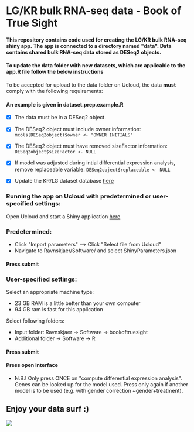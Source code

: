 # LG/KR bulk RNA-seq data - Book of True Sight
#### This repository contains code used for creating the LG/KR bulk RNA-seq shiny app. The app is connected to a directory named "data". Data contains shared bulk RNA-seq data stored as DESeq2 objects.
#### To update the data folder with new datasets, which are applicable to the app.R file follow the below instructions


To be accepted for upload to the data folder on Ucloud, the data **must** comply with the following requirements:

#### An example is given in dataset.prep.example.R 
  
- [x] The data must be in a DESeq2 object.

- [x] The DESeq2 object must include owner information: `mcols(DESeq2object)$owner <- "OWNER INITIALS"`

- [x] The DESeq2 object must have removed sizeFactor information: `DESeq2object$sizeFactor <- NULL` 

- [x] If model was adjusted during intial differential expression analysis, remove replaceable variable: `DESeq2object$replaceable <- NULL`

- [x] Update the KR/LG dataset database [here](https://syddanskuni.sharepoint.com.mcas.ms/:x:/r/Sites/Hepatic_fanatics/_layouts/15/Doc.aspx?sourcedoc=%7B9C879D54-4F98-4CC4-A090-50A64DB5B9CD%7D&file=LG.KR_datasets.xlsx&action=default&mobileredirect=true&cid=e05664f4-1030-40ef-bc81-ee665b7f8481)

### Running the app on Ucloud with predetermined or user-specified settings: ###
Open Ucloud and start a Shiny application [here](https://cloud.sdu.dk/app/jobs/create?app=shiny&version=4.2.0)
### Predetermined:
- Click "Import parameters" --> Click "Select file from Ucloud"
- Navigate to Ravnskjaer/Software/ and select ShinyParameters.json

#### Press submit

### User-specified settings:
Select an appropriate machine type:
- 23 GB RAM is a little better than your own computer 
- 94 GB ram is fast for this application

Select following folders:
- Input folder: Ravnskjaer -> Software -> bookoftruesight
- Additional folder -> Software -> R

#### Press submit
#### Press open interface
- N.B.! Only press ONCE on "compute differential expression analysis". Genes can be looked up for the model used. Press only again if another model is to be used (e.g. with gender correction ~gender+treatment).

## Enjoy your data surf :) 

<img src="https://images-wixmp-ed30a86b8c4ca887773594c2.wixmp.com/f/da7c68b7-9fd3-4b29-965e-5256b48bab90/d8mr76n-86c50354-e622-4c36-bebd-a87ee3dcc5b3.jpg?token=eyJ0eXAiOiJKV1QiLCJhbGciOiJIUzI1NiJ9.eyJzdWIiOiJ1cm46YXBwOjdlMGQxODg5ODIyNjQzNzNhNWYwZDQxNWVhMGQyNmUwIiwiaXNzIjoidXJuOmFwcDo3ZTBkMTg4OTgyMjY0MzczYTVmMGQ0MTVlYTBkMjZlMCIsIm9iaiI6W1t7InBhdGgiOiJcL2ZcL2RhN2M2OGI3LTlmZDMtNGIyOS05NjVlLTUyNTZiNDhiYWI5MFwvZDhtcjc2bi04NmM1MDM1NC1lNjIyLTRjMzYtYmViZC1hODdlZTNkY2M1YjMuanBnIn1dXSwiYXVkIjpbInVybjpzZXJ2aWNlOmZpbGUuZG93bmxvYWQiXX0.BVbLm7iPWrEK5ZkSY3rmeVh8dPu_sqz44xUMa6omk0M"/>
